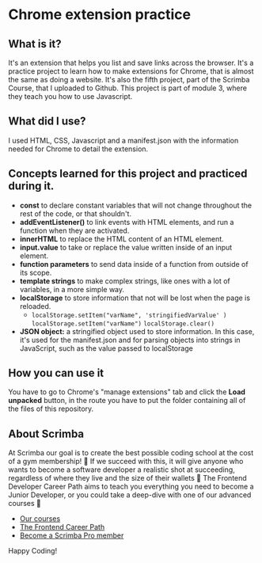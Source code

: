 # Chrome extension practice
## What is it? 
It's an extension that helps you list and save links across the browser. It's a practice project to learn how to make extensions for Chrome, that is almost the same as doing a website. 
It's also the fifth project, part of the Scrimba Course, that I uploaded to Github. This project is part of module 3, where they teach you how to use Javascript.
## What did I use?
I used HTML, CSS, Javascript and a manifest.json with the information needed for Chrome to detail the extension. 
## Concepts learned for this project and practiced during it.
  - **const** to declare constant variables that will not change throughout the rest of the code, or that shouldn't.
  - **addEventListener()** to link events with HTML elements, and run a function when they are activated. 
  - **innerHTML** to replace the HTML content of an HTML element. 
  - **input.value** to take or replace the value written inside of an input element. 
  - **function parameters** to send data inside of a function from outside of its scope. 
  - **template strings** to make complex strings, like ones with a lot of variables, in a more simple way. 
  - **localStorage** to store information that not will be lost when the page is reloaded. 
    - `localStorage.setItem("varName", 'stringifiedVarValue' )` `localStorage.setItem("varName")` `localStorage.clear()`
  - **JSON object:** a stringified object used to store information. In this case, it's used for the manifest.json and for parsing objects into strings in JavaScript, such as the value passed to localStorage
## How you can use it
You have to go to Chrome's "manage extensions" tab  and click the **Load unpacked** button, in the route you have to put the folder containing all of the files of this repository.
## About Scrimba

At Scrimba our goal is to create the best possible coding school at the cost of a gym membership! 💜
If we succeed with this, it will give anyone who wants to become a software developer a realistic shot at succeeding, regardless of where they live and the size of their wallets 🎉
The Frontend Developer Career Path aims to teach you everything you need to become a Junior Developer, or you could take a deep-dive with one of our advanced courses 🚀

- [Our courses](https://scrimba.com/allcourses)
- [The Frontend Career Path](https://scrimba.com/learn/frontend)
- [Become a Scrimba Pro member](https://scrimba.com/pricing)

Happy Coding!
